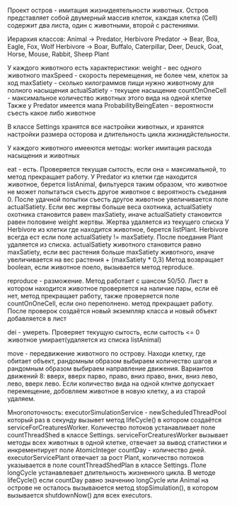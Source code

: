 Проект остров - имитация жизнидеятельности животных.
Остров представляет собой двумерный массив клеток, каждая  клетка (Cell) содержит два листа, один с животными, второй с растениями.

Иерархия классов: Animal -> Predator, Herbivore
Predator -> Bear, Boa, Eagle, Fox, Wolf
Herbivore -> Boar, Buffalo, Caterpillar, Deer, Deuck, Goat, Horse, Mouse, Rabbit, Sheep
Plant

У каждого животного есть характеристики:
weight - вес одного животного
maxSpeed - скорость перемещения, не более чем, клеток за ход
maxSatiety - сколько килограммов пищи нужно животному для полного насыщения
actualSatiety - текущее насыщение
countOnOneCell - максимальное количество животных этого вида на одной клетке
Также у Predator имеется мапа ProbabilityBeingEaten - вероятности съесть какое либо животное 

В классе Settings хранятся все настройки животных, и хранятся настройки размера осторова и длительность цикла жизнидйстельности.

У каждого животного имееются методы:
worker имитация расхода насыщения и животных

eat - есть. Проверяется текущая сытость, если она = максимальной, то метод прекращает работу.
У Predator из клетки где находится животное, берется listAnimal, фильтуерся таким образом, что животное не может попытаться съесть другое животное с вероятность съедания 0.
После удачной попытки съесть другое животное увеличивается поле actualSatiety. Если вес жертвы больше веса охотника, actualSatiety охотника становится равен maxSatiety, иначе actualSatiety
становится равен половине weight жертвы. Жертва удаляется из текущего списка
У Herbivore из клетки где находится животное, берется listPlant. Herbivore всегда ест если поле actualSatiety != maxSatiety. После поедания Plant удаляется из списка. 
actualSatiety животного становится равно maxSatiety, если вес растения больше maxSatiety животного, иначе увеличивается на вес растения + (maxSatiety * 0,3)
Метод возвращает boolean, если животное поело, вызывается метод reproduce.

reproduce - разможение. Метод работает с шансом 50/50. Лист в котором находится животное проверяется на наличие пары, если её нет, метод прекращает работу, 
также проверяется поле  countOnOneCell, если оно переполнено. метод прекращает работу. После проверок создаётся новый экземпляр класса и новый объект добавляется в лист

dei - умереть. Проверяет текущую сытость, если сытость <= 0 животное умирает(удаляется из списка listAnimal)

move - передвижение животного по острову. Находи клетку, где обитает объект, рандомным образом выбираем количество шагов и рандомным образом выбираем направление 
движения. Вариантов движений 8: вверх, вверх парво, право, вниз право, вних, вниз лево, лево, вверх лево. Если количество вида на одной клнтке допускает перемещение, добовляем животное в новую клетку, а из старой удаляем.


Многопоточность: 
executorSimulationService - newScheduledThreadPool который раз в секунду вызывет метод lifeCycle() в котором создаётся serviceForCreaturesWorker. Количество потоков устанавливает поле countThreadShed в классе Settings.
serviceForCreaturesWorker вызывает методы всех животных в одной клетке, отвечает за вывод статистики и инкрементирует поле AtomicInteger countDay - количество дней. 
executorServicePlant отвечает за рост Plant, количество потоков указывается в поле countThreadShedPlan в классе Settings.
Поле longCycle устанавлевает длительность жизненного цикла. В методе lifeCycle() если countDay равно значению longCycle или Animal на острове не осталось вызываюется метод stopSimulation(), в котором вызывается shutdownNow() для всех executors.
